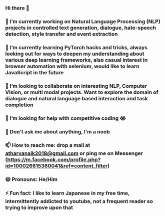### Hi there 👋
### 🔭 I’m currently working on Natural Language Processing (NLP) projects in controlled text generation, dialogue, hate-speech detection, style transfer and event extraction
### 🌱 I’m currently learning PyTorch hacks and tricks, always looking out for ways to deepen my understanding about various deep learning frameworks, also casual interest in browser automation with selenium, would like to learn JavaScript in the future
### 👯 I’m looking to collaborate on interesting NLP, Computer Vision, or multi modal projects. Want to explore the domain of dialogue and natural language based interaction and task completion
### 🤔 I’m looking for help with competitive coding 😭
### 💬 Don't ask me about anything, I'm a noob
### 📫 How to reach me: drop a mail at atharvanaik2018@gmail.com or ping me on Messenger (https://m.facebook.com/profile.php?id=100026615360041&ref=content_filter)
### 😄 Pronouns: He/Him
### ⚡ Fun fact: I like to learn Japanese in my free time, intermittently addicted to youtube, not a frequent reader so trying to improve upon that

<!--
**atharva-naik/atharva-naik** is a ✨ _special_ ✨ repository because its `README.md` (this file) appears on your GitHub profile.

Here are some ideas to get you started:
-->
